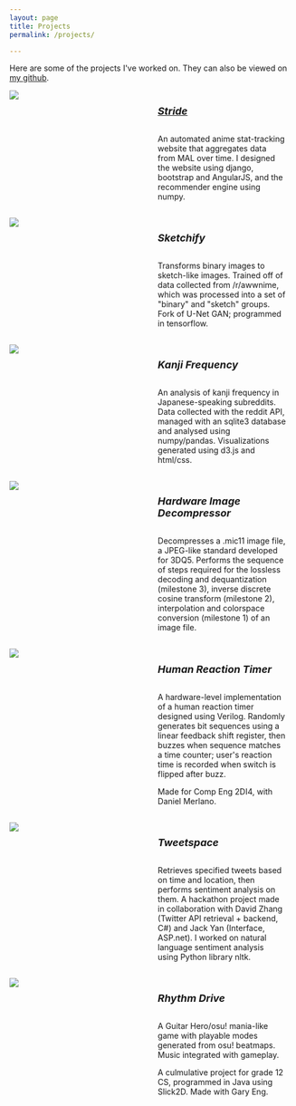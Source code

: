 ```yaml
---
layout: page
title: Projects
permalink: /projects/

---
```

<style>
    .project-container {
        margin-bottom: 15px;
        display: inline-block;
    }
    .project-desc h5{
        font-size: 18px;
    }
    .project-desc p{
        font-size: 14px;
    }
</style>

<!--/* -------------------------------- */-->

Here are some of the projects I've worked on. They can also be viewed on <a href="https://github.com/Maytide">my github</a>.

<!--https://stackoverflow.com/questions/19089933/how-to-position-two-elements-side-by-side-using-css-->
<div class="project-container">
    <span class="project-image" style="width:50%;margin-right:2%;float: left;">
        <img src="https://i.imgur.com/Ro1zMAf.png?2" class="project-image">
    </span>
    <span class="project-desc" style="width:45%; float: left;">
        <h5><a href="http://www.maystride.com">Stride</a></h5>
        <p>An automated anime stat-tracking website that aggregates data from MAL over time. I designed the website using django, bootstrap and AngularJS, and the recommender engine using numpy.</p>
    </span>
    
</div>

<div class="project-container">
    <span class="project-image" style="width:50%;margin-right:2%;float: left;">
        <img src="https://i.imgur.com/2LrY6Qw.jpg" class="project-image">
    </span>
    <span class="project-desc" style="width:45%; float: left;">
        <h5>Sketchify</h5>
        <p>Transforms binary images to sketch-like images. Trained off of data collected from /r/awwnime, which was processed into a set of "binary" and "sketch" groups. Fork of U-Net GAN; programmed in tensorflow.</p>
    </span>
    
</div>

<div class="project-container">
    <span class="project-image" style="width:50%;margin-right:2%;float: left;">
        <img src="https://i.imgur.com/4glcYQ6.jpg" class="project-image">
    </span>
    <span class="project-desc" style="width:45%; float: left;">
        <h5>Kanji Frequency</h5>
        <p>An analysis of kanji frequency in Japanese-speaking subreddits. Data collected with the reddit API, managed with an sqlite3 database and analysed using numpy/pandas. Visualizations generated using d3.js and html/css.</p>
    </span>
    
</div>
<div class="project-container">
    <span class="project-image" style="width:50%;margin-right:2%;float: left;">
        <img src="https://i.imgur.com/j6nB8Xj.jpg" class="project-image">
    </span>
    <span class="project-desc" style="width:45%; float: left;">
        <h5>Hardware Image Decompressor</h5>
        <p>Decompresses a .mic11 image file, a JPEG-like standard developed for 3DQ5. Performs the sequence of steps required for the lossless decoding and dequantization (milestone 3), inverse discrete cosine transform (milestone 2), interpolation and colorspace conversion (milestone 1) of an image file.</p>
    </span>
    
</div>

<div class="project-container">
    <span class="project-image" style="width:50%;margin-right:2%;float: left;">
        <img src="https://i.imgur.com/8zLQW38.jpg" class="project-image">
    </span>
    <span class="project-desc" style="width:45%; float: left;">
        <h5>Human Reaction Timer</h5>
        <p>A hardware-level implementation of a human reaction timer designed using Verilog. Randomly generates bit sequences using a linear feedback shift register, then buzzes when sequence matches a time counter; user's reaction time is recorded when switch is flipped after buzz.</p>
        <p>Made for Comp Eng 2DI4, with Daniel Merlano.</p>
    </span>
    
</div>

<div class="project-container">
    <span class="project-image" style="width:50%;margin-right:2%;float: left;">
        <img src="https://i.imgur.com/xWjR2E1.jpg" class="project-image">
    </span>
    <span class="project-desc" style="width:45%; float: left;">
        <h5>Tweetspace</h5>
        <p>Retrieves specified tweets based on time and location, then performs sentiment analysis on them. A hackathon project made in collaboration with David Zhang (Twitter API retrieval + backend, C#) and Jack Yan (Interface, ASP.net). I worked on natural language sentiment analysis using Python library nltk.</p>
    </span>
    
</div>

<div class="project-container">
    <span class="project-image" style="width:50%;margin-right:2%;float: left;">
        <img src="https://i.imgur.com/wNXY2z0.png" class="project-image">
    </span>
    <span class="project-desc" style="width:45%; float: left;">
        <h5>Rhythm Drive</h5>
        <p>A Guitar Hero/osu! mania-like game with playable modes generated from osu! beatmaps. Music integrated with gameplay.</p>
        <p>A culmulative project for grade 12 CS, programmed in Java using Slick2D. Made with Gary Eng.</p>
    </span>
    
</div>